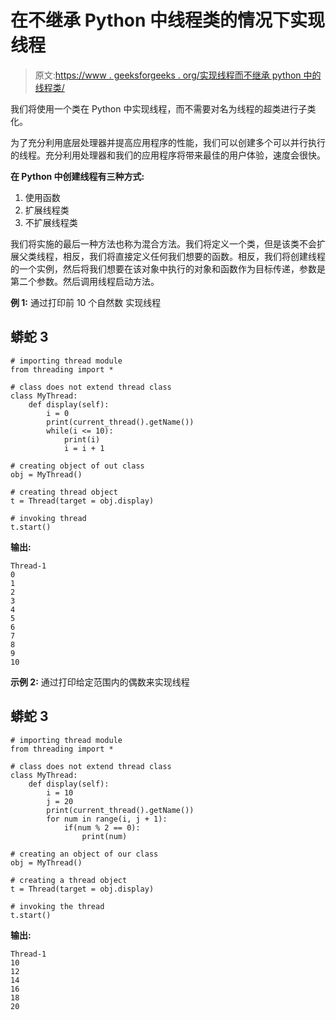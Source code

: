 # 在不继承 Python 中线程类的情况下实现线程

> 原文:[https://www . geeksforgeeks . org/实现线程而不继承 python 中的线程类/](https://www.geeksforgeeks.org/implementing-threading-without-inheriting-the-thread-class-in-python/)

我们将使用一个类在 Python 中实现线程，而不需要对名为线程的超类进行子类化。

为了充分利用底层处理器并提高应用程序的性能，我们可以创建多个可以并行执行的线程。充分利用处理器和我们的应用程序将带来最佳的用户体验，速度会很快。

**在 Python 中创建线程有三种方式:**

1.  使用函数
2.  扩展线程类
3.  不扩展线程类

我们将实施的最后一种方法也称为混合方法。我们将定义一个类，但是该类不会扩展父类线程，相反，我们将直接定义任何我们想要的函数。相反，我们将创建线程的一个实例，然后将我们想要在该对象中执行的对象和函数作为目标传递，参数是第二个参数。然后调用线程启动方法。

**例 1:**
通过打印前 10 个自然数
实现线程

## 蟒蛇 3

```
# importing thread module
from threading import *

# class does not extend thread class
class MyThread:
    def display(self):
        i = 0
        print(current_thread().getName())
        while(i <= 10):
            print(i)
            i = i + 1

# creating object of out class
obj = MyThread()

# creating thread object
t = Thread(target = obj.display)

# invoking thread
t.start()
```

**输出:**

```
Thread-1
0
1
2
3
4
5
6
7
8
9
10

```

**示例 2:**
通过打印给定范围内的偶数来实现线程

## 蟒蛇 3

```
# importing thread module
from threading import *

# class does not extend thread class
class MyThread:
    def display(self):
        i = 10 
        j = 20
        print(current_thread().getName())
        for num in range(i, j + 1):
            if(num % 2 == 0):
                print(num)

# creating an object of our class                
obj = MyThread()

# creating a thread object
t = Thread(target = obj.display)

# invoking the thread
t.start()
```

**输出:**

```
Thread-1 
10 
12 
14 
16 
18 
20

```